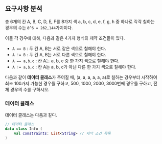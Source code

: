## 요구사항 분석
총 6개의 칸 A, B, C, D, E, F를 8가지 색 a, b, c, d, e, f, g, h 중 하나로 각각 칠하는 경우의 수는 ```8^6 = 262,144```가지이다.

이들 각 경우에 대해, 다음과 같은 4가지 형식의 제약 조건들이 있다.
* ```A == B``` : 두 칸 A, B는 서로 같은 색으로 칠해야 한다.
* ```A != B``` : 두 칸 A, B는 서로 다른 색으로 칠해야 한다.
* ```A == a,b,c``` : 칸 A는 a, b, c 중 한 가지 색으로 칠해야 한다.
* ```A != a,b,c``` : 칸 A는 a, b, c가 아닌 다른 한 가지 색으로 칠해야 한다.

다음과 같이 **데이터 클래스**가 주어질 때, (a, a, a, a, a, a)로 칠하는 경우부터 시작하여 최초 100가지 가능한 경우를 구하고, 500, 1000, 2000, 3000번째 경우를 구하고, 전체 경우의 수를 구하시오.

### 데이터 클래스
데이터 클래스는 다음과 같다.

```kotlin
// 데이터 클래스
data class Info (
    val constraints: List<String> // 제약 조건 목록
)
```
